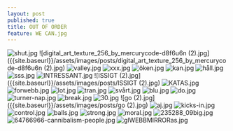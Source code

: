 ```yaml
---
layout: post
published: true
title: OUT OF ORDER
feature: WE CAN.jpg
---
```

![shut.jpg]({{site.baseurl}}/assets/images/posts/shut.jpg)
![digital_art_texture_256_by_mercurycode-d8f6u6n (2).jpg]({{site.baseurl}}/assets/images/posts/digital_art_texture_256_by_mercurycode-d8f6u6n (2).jpg)
![valley.jpg]({{site.baseurl}}/assets/images/posts/valley.jpg)
![xxx.jpg]({{site.baseurl}}/assets/images/posts/xxx.jpg)
![öken.jpg]({{site.baseurl}}/assets/images/posts/öken.jpg)
![kan.jpg]({{site.baseurl}}/assets/images/posts/kan.jpg)
![håll.jpg]({{site.baseurl}}/assets/images/posts/håll.jpg)
![sss.jpg]({{site.baseurl}}/assets/images/posts/sss.jpg)
![INTRESSANT.jpg]({{site.baseurl}}/assets/images/posts/INTRESSANT.jpg)
![ISSIGT (2).jpg]({{site.baseurl}}/assets/images/posts/ISSIGT (2).jpg)
![KATAS.jpg]({{site.baseurl}}/assets/images/posts/KATAS.jpg)
![forwebb.jpg]({{site.baseurl}}/assets/images/posts/forwebb.jpg)
![lot.jpg]({{site.baseurl}}/assets/images/posts/lot.jpg)
![tran.jpg]({{site.baseurl}}/assets/images/posts/tran.jpg)
![svårt.jpg]({{site.baseurl}}/assets/images/posts/svårt.jpg)
![blu.jpg]({{site.baseurl}}/assets/images/posts/blu.jpg)
![do.jpg]({{site.baseurl}}/assets/images/posts/do.jpg)
![turner-nap.jpg]({{site.baseurl}}/assets/images/posts/turner-nap.jpg)
![break.jpg]({{site.baseurl}}/assets/images/posts/break.jpg)
![30.jpg]({{site.baseurl}}/assets/images/posts/30.jpg)
![go (2).jpg]({{site.baseurl}}/assets/images/posts/go (2).jpg)
![aj.jpg]({{site.baseurl}}/assets/images/posts/aj.jpg)
![kicks-in.jpg]({{site.baseurl}}/assets/images/posts/kicks-in.jpg)
![control.jpg]({{site.baseurl}}/assets/images/posts/control.jpg)
![balls.jpg]({{site.baseurl}}/assets/images/posts/balls.jpg)
![strong.jpg]({{site.baseurl}}/assets/images/posts/strong.jpg)
![moral.jpg]({{site.baseurl}}/assets/images/posts/moral.jpg)
![235288_09big.jpg]({{site.baseurl}}/assets/images/posts/235288_09big.jpg)
![64766966-cannibalism-people.jpg]({{site.baseurl}}/assets/images/posts/64766966-cannibalism-people.jpg)
![glWEBBMIRRORas.jpg]({{site.baseurl}}/assets/images/posts/glWEBBMIRRORas.jpg)
